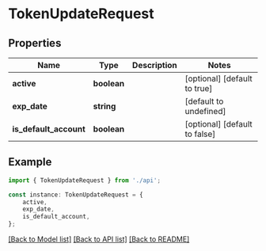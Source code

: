 # TokenUpdateRequest


## Properties

Name | Type | Description | Notes
------------ | ------------- | ------------- | -------------
**active** | **boolean** |  | [optional] [default to true]
**exp_date** | **string** |  | [default to undefined]
**is_default_account** | **boolean** |  | [optional] [default to false]

## Example

```typescript
import { TokenUpdateRequest } from './api';

const instance: TokenUpdateRequest = {
    active,
    exp_date,
    is_default_account,
};
```

[[Back to Model list]](../README.md#documentation-for-models) [[Back to API list]](../README.md#documentation-for-api-endpoints) [[Back to README]](../README.md)
